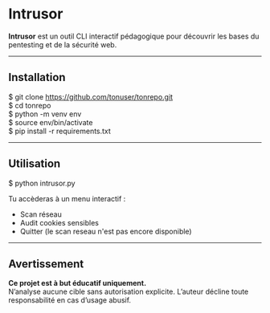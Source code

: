 # Intrusor

**Intrusor** est un outil CLI interactif pédagogique pour découvrir les bases du pentesting et de la sécurité web.

---

## Installation

$ git clone https://github.com/tonuser/tonrepo.git  
$ cd tonrepo  
$ python -m venv env  
$ source env/bin/activate  
$ pip install -r requirements.txt

---

## Utilisation

$ python intrusor.py

Tu accèderas à un menu interactif :
- Scan réseau
- Audit cookies sensibles
- Quitter
(le scan reseau n'est pas encore disponible)
---

## Avertissement

**Ce projet est à but éducatif uniquement.**  
N’analyse aucune cible sans autorisation explicite. L’auteur décline toute responsabilité en cas d’usage abusif.
